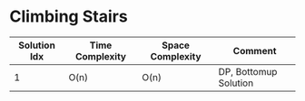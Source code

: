 # Climbing Stairs

| Solution Idx | Time Complexity | Space Complexity | Comment               |
| ------------ | --------------- | ---------------- | --------------------- |
| 1            | O(n)            | O(n)             | DP, Bottomup Solution |
